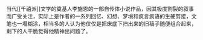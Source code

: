 当代[[千禧派]]文学的奠基人李施恩的一部自传体小说作品，因其极度割裂的叙事而广受关注，实际上是作者的一系列回忆、幻想、梦境和疯言疯语的生硬剪接，文笔也一塌糊涂，相当多的人认为他仅仅是把床底下扫出来的旧稿子随便组合起来，剩下的人干脆觉得他精神出问题了。